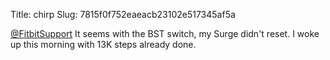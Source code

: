 Title: chirp
Slug: 7815f0f752eaeacb23102e517345af5a

<a href="http://twitter.com/FitbitSupport">@FitbitSupport</a>  It seems with the BST switch, my Surge didn't reset. I woke up this morning with 13K steps already done.
